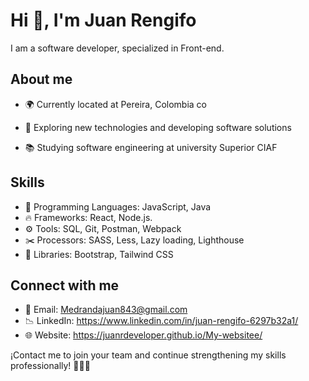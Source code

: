 # Hi 👋, I'm Juan Rengifo 

I am a software developer, specialized in Front-end.


## About me

- 🌍 Currently located at Pereira, Colombia co</p>
- 🧐 Exploring new technologies and developing software solutions</p>
- 📚 Studying software engineering at university Superior CIAF</p>

## Skills

- 📌 Programming Languages: JavaScript, Java
- 🔥 Frameworks: React, Node.js.
- ⚙️ Tools: SQL, Git, Postman, Webpack
- ✂️ Processors: SASS, Less, Lazy loading, Lighthouse
- 🔋 Libraries: Bootstrap, Tailwind CSS


## Connect with me

- 📩 Email: Medrandajuan843@gmail.com
- 📉 LinkedIn: https://www.linkedin.com/in/juan-rengifo-6297b32a1/
- 🌐 Website: https://juanrdeveloper.github.io/My-websitee/

¡Contact me to join your team and continue strengthening my skills professionally! 👨🏽‍💻
    
 
 




